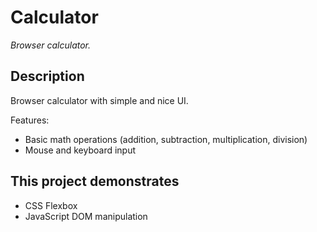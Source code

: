 # Calculator

_Browser calculator._

## Description

Browser calculator with simple and nice UI.

Features:

- Basic math operations (addition, subtraction, multiplication, division)
- Mouse and keyboard input

## This project demonstrates

- CSS Flexbox
- JavaScript DOM manipulation
